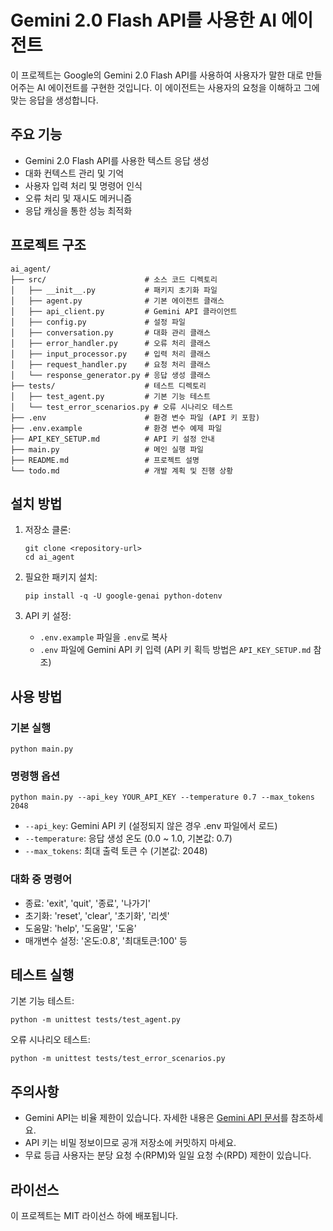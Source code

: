 # Gemini 2.0 Flash API를 사용한 AI 에이전트

이 프로젝트는 Google의 Gemini 2.0 Flash API를 사용하여 사용자가 말한 대로 만들어주는 AI 에이전트를 구현한 것입니다. 이 에이전트는 사용자의 요청을 이해하고 그에 맞는 응답을 생성합니다.

## 주요 기능

- Gemini 2.0 Flash API를 사용한 텍스트 응답 생성
- 대화 컨텍스트 관리 및 기억
- 사용자 입력 처리 및 명령어 인식
- 오류 처리 및 재시도 메커니즘
- 응답 캐싱을 통한 성능 최적화

## 프로젝트 구조

```
ai_agent/
├── src/                      # 소스 코드 디렉토리
│   ├── __init__.py           # 패키지 초기화 파일
│   ├── agent.py              # 기본 에이전트 클래스
│   ├── api_client.py         # Gemini API 클라이언트
│   ├── config.py             # 설정 파일
│   ├── conversation.py       # 대화 관리 클래스
│   ├── error_handler.py      # 오류 처리 클래스
│   ├── input_processor.py    # 입력 처리 클래스
│   ├── request_handler.py    # 요청 처리 클래스
│   └── response_generator.py # 응답 생성 클래스
├── tests/                    # 테스트 디렉토리
│   ├── test_agent.py         # 기본 기능 테스트
│   └── test_error_scenarios.py # 오류 시나리오 테스트
├── .env                      # 환경 변수 파일 (API 키 포함)
├── .env.example              # 환경 변수 예제 파일
├── API_KEY_SETUP.md          # API 키 설정 안내
├── main.py                   # 메인 실행 파일
├── README.md                 # 프로젝트 설명
└── todo.md                   # 개발 계획 및 진행 상황
```

## 설치 방법

1. 저장소 클론:
   ```
   git clone <repository-url>
   cd ai_agent
   ```

2. 필요한 패키지 설치:
   ```
   pip install -q -U google-genai python-dotenv
   ```

3. API 키 설정:
   - `.env.example` 파일을 `.env`로 복사
   - `.env` 파일에 Gemini API 키 입력 (API 키 획득 방법은 `API_KEY_SETUP.md` 참조)

## 사용 방법

### 기본 실행

```
python main.py
```

### 명령행 옵션

```
python main.py --api_key YOUR_API_KEY --temperature 0.7 --max_tokens 2048
```

- `--api_key`: Gemini API 키 (설정되지 않은 경우 .env 파일에서 로드)
- `--temperature`: 응답 생성 온도 (0.0 ~ 1.0, 기본값: 0.7)
- `--max_tokens`: 최대 출력 토큰 수 (기본값: 2048)

### 대화 중 명령어

- 종료: 'exit', 'quit', '종료', '나가기'
- 초기화: 'reset', 'clear', '초기화', '리셋'
- 도움말: 'help', '도움말', '도움'
- 매개변수 설정: '온도:0.8', '최대토큰:100' 등

## 테스트 실행

기본 기능 테스트:
```
python -m unittest tests/test_agent.py
```

오류 시나리오 테스트:
```
python -m unittest tests/test_error_scenarios.py
```

## 주의사항

- Gemini API는 비율 제한이 있습니다. 자세한 내용은 [Gemini API 문서](https://ai.google.dev/gemini-api/docs/rate-limits)를 참조하세요.
- API 키는 비밀 정보이므로 공개 저장소에 커밋하지 마세요.
- 무료 등급 사용자는 분당 요청 수(RPM)와 일일 요청 수(RPD) 제한이 있습니다.

## 라이선스

이 프로젝트는 MIT 라이선스 하에 배포됩니다.
